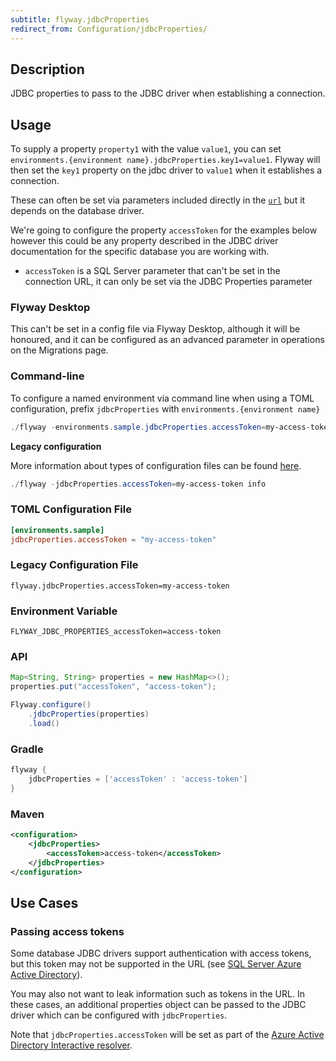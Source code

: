 ```yaml
---
subtitle: flyway.jdbcProperties
redirect_from: Configuration/jdbcProperties/
---
```


## Description

JDBC properties to pass to the JDBC driver when establishing a connection.

## Usage

To supply a property `property1` with the value `value1`, you can set `environments.{environment name}.jdbcProperties.key1=value1`. Flyway will then set the `key1` property on the jdbc driver to `value1` when it establishes a connection.

These can often be set via parameters included directly in the [`url`](<Configuration/Environments Namespace/Environment URL Setting>) but it depends on the database driver.

We're going to configure the property `accessToken` for the examples below however this could be any property described in the JDBC driver documentation for the specific database you are working with.
- `accessToken` is a SQL Server parameter that can't be set in the connection URL, it can only be set via the JDBC Properties parameter

### Flyway Desktop

This can't be set in a config file via Flyway Desktop, although it will be honoured, and it can be configured as an advanced parameter in operations on the Migrations page.

### Command-line

To configure a named environment via command line when using a TOML configuration, prefix `jdbcProperties` with `environments.{environment name}`

```powershell
./flyway -environments.sample.jdbcProperties.accessToken=my-access-token info
```

**Legacy configuration**

More information about types of configuration files can be found [here](https://documentation.red-gate.com/flyway/flyway-concepts/flyway-projects).
```powershell
./flyway -jdbcProperties.accessToken=my-access-token info
```

### TOML Configuration File

```toml
[environments.sample]
jdbcProperties.accessToken = "my-access-token"
```

### Legacy Configuration File

```properties
flyway.jdbcProperties.accessToken=my-access-token
```

### Environment Variable

```properties
FLYWAY_JDBC_PROPERTIES_accessToken=access-token
```

### API

```java
Map<String, String> properties = new HashMap<>();
properties.put("accessToken", "access-token");

Flyway.configure()
    .jdbcProperties(properties)
    .load()
```

### Gradle

```groovy
flyway {
    jdbcProperties = ['accessToken' : 'access-token']
}
```

### Maven

```xml
<configuration>
    <jdbcProperties>
        <accessToken>access-token</accessToken>
    </jdbcProperties>
</configuration>
```

## Use Cases

### Passing access tokens

Some database JDBC drivers support authentication with access tokens, but this token may not be supported in the URL (see [SQL Server Azure Active Directory](<Database Driver Reference/SQL Server Database>)). 

You may also not want to leak information such as tokens in the URL. In these cases, an additional properties object can be passed to the JDBC driver which can be configured with `jdbcProperties`.

Note that `jdbcProperties.accessToken` will be set as part of the [Azure Active Directory Interactive resolver](<Configuration/Environments Namespace/Environment Resolvers Namespace/Azure Active Directory Interactive Resolver>).